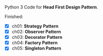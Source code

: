 Python 3 Code for **Head First Design Pattern**.

Finished:

- [x] ch01: **Strategy Pattern**
- [x] ch02: **Observer Pattern**
- [x] ch03: **Decorator Pattern**
- [x] ch04: **Factory Pattern**
- [x] ch05: **Singleton Pattern**
